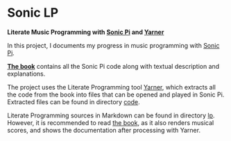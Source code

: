 # Sonic LP

**Literate Music Programming with [Sonic Pi](https://sonic-pi.net/) and [Yarner](https://github.com/mlange-42/yarner)**

In this project, I documents my progress in music programming with [Sonic Pi](https://sonic-pi.net/).

**[The book](https://mlange-42.github.io/Sonic-LP/)** contains all the Sonic Pi code along with textual description and explanations.

The project uses the Literate Programming tool [Yarner](https://github.com/mlange-42/yarner), which extracts all the code from the book into files that can be opened and played in Sonic Pi. Extracted files can be found in directory [code](https://github.com/mlange-42/Sonic-LP/tree/main/code).

Literate Programming sources in Markdown can be found in directory [lp](https://github.com/mlange-42/Sonic-LP/tree/main/lp). However, it is recommended to read [the book](mlange-42.github.io/sonic-lp), as it also renders musical scores, and shows the documentation after processing with Yarner.
